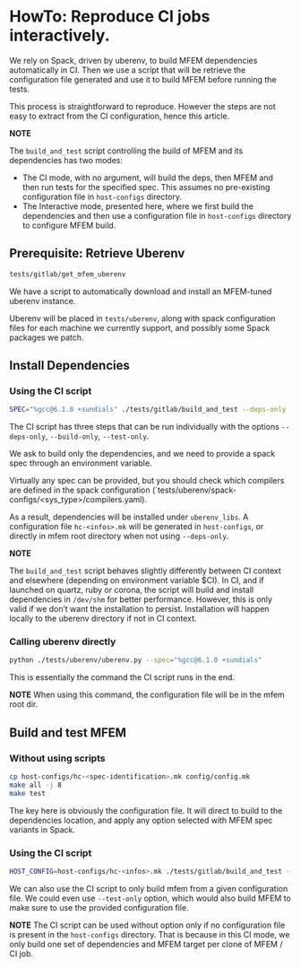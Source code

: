 # HowTo: Reproduce CI jobs interactively.

We rely on Spack, driven by uberenv, to build MFEM dependencies automatically
in CI. Then we use a script that will be retrieve the configuration file
generated and use it to build MFEM before running the tests.

This process is straightforward to reproduce. However the steps are not easy
to extract from the CI configuration, hence this article.

**NOTE**

The `build_and_test` script controlling the build of MFEM and its dependencies
has two modes:
- The CI mode, with no argument, will build the deps, then MFEM and then run
  tests for the specified spec. This assumes no pre-existing configuration file
  in `host-configs` directory.
- The Interactive mode, presented here, where we first build the dependencies
  and then use a configuration file in `host-configs` directory to configure
  MFEM build.

## Prerequisite: Retrieve Uberenv

```bash
tests/gitlab/get_mfem_uberenv
```

We have a script to automatically download and install an MFEM-tuned uberenv
instance.

Uberenv will be placed in `tests/uberenv`, along with spack configuration files
for each machine we currently support, and possibly some Spack packages we
patch.


## Install Dependencies

### Using the CI script

```bash
SPEC="%gcc@6.1.0 +sundials" ./tests/gitlab/build_and_test --deps-only
```

The CI script has three steps that can be run individually with the options
`--deps-only`, `--build-only`, `--test-only`.

We ask to build only the dependencies, and we need to provide a spack spec
through an environment variable.

Virtually any spec can be provided, but you should check which compilers are
defined in the spack configuration
(`tests/uberenv/spack-configs/<sys_type>/compilers.yaml).

As a result, dependencies will be installed under `uberenv_libs`.
A configuration file `hc-<infos>.mk` will be generated in `host-configs`, or
directly in mfem root directory when not using `--deps-only`.

**NOTE**

The `build_and_test` script behaves slightly differently between CI context and
elsewhere (depending on environment variable $CI). In CI, and if launched on
quartz, ruby or corona, the script will build and install dependencies in
`/dev/shm` for better performance. However, this is only valid if we don’t want
the installation to persist. Installation will happen locally to the uberenv
directory if not in CI context.

### Calling uberenv directly

```bash
python ./tests/uberenv/uberenv.py --spec="%gcc@6.1.0 +sundials"
```

This is essentially the command the CI script runs in the end.

**NOTE**
When using this command, the configuration file will be in the mfem root dir.

## Build and test MFEM

### Without using scripts

```bash
cp host-configs/hc-<spec-identification>.mk config/config.mk
make all -j 8
make test
```

The key here is obviously the configuration file. It will direct to build to
the dependencies location, and apply any option selected with MFEM spec
variants in Spack.

### Using the CI script

```bash
HOST_CONFIG=host-configs/hc-<infos>.mk ./tests/gitlab/build_and_test --build-only
```

We can also use the CI script to only build mfem from a given configuration
file. We could even use `--test-only` option, which would also build MFEM to
make sure to use the provided configuration file.

**NOTE**
The CI script can be used without option only if no configuration file is
present in the `host-configs` directory. That is because in this CI mode, we
only build one set of dependencies and MFEM target per clone of MFEM / CI job.

